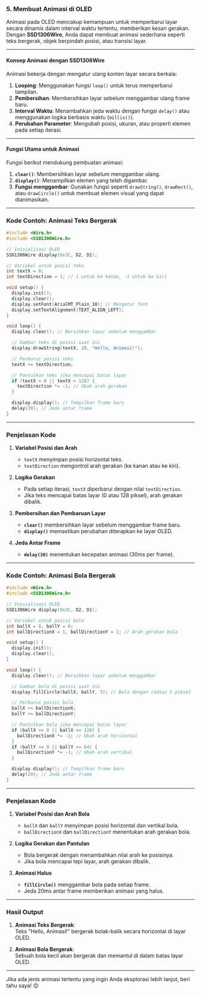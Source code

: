 ### **5. Membuat Animasi di OLED**

Animasi pada OLED mencakup kemampuan untuk memperbarui layar secara dinamis dalam interval waktu tertentu, memberikan kesan gerakan. Dengan **SSD1306Wire**, Anda dapat membuat animasi sederhana seperti teks bergerak, objek berpindah posisi, atau transisi layar.

---

#### **Konsep Animasi dengan SSD1306Wire**
Animasi bekerja dengan mengatur ulang konten layar secara berkala:
1. **Looping**: Menggunakan fungsi `loop()` untuk terus memperbarui tampilan.
2. **Pembersihan**: Membersihkan layar sebelum menggambar ulang frame baru.
3. **Interval Waktu**: Menambahkan jeda waktu dengan fungsi `delay()` atau menggunakan logika berbasis waktu (`millis()`).
4. **Perubahan Parameter**: Mengubah posisi, ukuran, atau properti elemen pada setiap iterasi.

---

#### **Fungsi Utama untuk Animasi**
Fungsi berikut mendukung pembuatan animasi:
1. **`clear()`**: Membersihkan layar sebelum menggambar ulang.
2. **`display()`**: Menampilkan elemen yang telah digambar.
3. **Fungsi menggambar**: Gunakan fungsi seperti `drawString()`, `drawRect()`, atau `drawCircle()` untuk membuat elemen visual yang dapat dianimasikan.

---

### **Kode Contoh: Animasi Teks Bergerak**

```cpp
#include <Wire.h>
#include <SSD1306Wire.h>

// Inisialisasi OLED
SSD1306Wire display(0x3C, D2, D1);

// Variabel untuk posisi teks
int textX = 0;
int textDirection = 1; // 1 untuk ke kanan, -1 untuk ke kiri

void setup() {
  display.init();
  display.clear();
  display.setFont(ArialMT_Plain_10); // Mengatur font
  display.setTextAlignment(TEXT_ALIGN_LEFT);
}

void loop() {
  display.clear(); // Bersihkan layar sebelum menggambar

  // Gambar teks di posisi saat ini
  display.drawString(textX, 20, "Hello, Animasi!");

  // Perbarui posisi teks
  textX += textDirection;

  // Pantulkan teks jika mencapai batas layar
  if (textX < 0 || textX > 128) {
    textDirection *= -1; // Ubah arah gerakan
  }

  display.display(); // Tampilkan frame baru
  delay(30); // Jeda antar frame
}
```

---

### **Penjelasan Kode**
1. **Variabel Posisi dan Arah**  
   - `textX` menyimpan posisi horizontal teks.
   - `textDirection` mengontrol arah gerakan (ke kanan atau ke kiri).

2. **Logika Gerakan**  
   - Pada setiap iterasi, `textX` diperbarui dengan nilai `textDirection`.
   - Jika teks mencapai batas layar (0 atau 128 piksel), arah gerakan dibalik.

3. **Pembersihan dan Pembaruan Layar**  
   - **`clear()`** membersihkan layar sebelum menggambar frame baru.
   - **`display()`** memastikan perubahan diterapkan ke layar OLED.

4. **Jeda Antar Frame**  
   - **`delay(30)`** menentukan kecepatan animasi (30ms per frame).

---

### **Kode Contoh: Animasi Bola Bergerak**

```cpp
#include <Wire.h>
#include <SSD1306Wire.h>

// Inisialisasi OLED
SSD1306Wire display(0x3C, D2, D1);

// Variabel untuk posisi bola
int ballX = 0, ballY = 0;
int ballDirectionX = 1, ballDirectionY = 1; // Arah gerakan bola

void setup() {
  display.init();
  display.clear();
}

void loop() {
  display.clear(); // Bersihkan layar sebelum menggambar

  // Gambar bola di posisi saat ini
  display.fillCircle(ballX, ballY, 5); // Bola dengan radius 5 piksel

  // Perbarui posisi bola
  ballX += ballDirectionX;
  ballY += ballDirectionY;

  // Pantulkan bola jika mencapai batas layar
  if (ballX <= 0 || ballX >= 128) {
    ballDirectionX *= -1; // Ubah arah horizontal
  }
  if (ballY <= 0 || ballY >= 64) {
    ballDirectionY *= -1; // Ubah arah vertikal
  }

  display.display(); // Tampilkan frame baru
  delay(20); // Jeda antar frame
}
```

---

### **Penjelasan Kode**
1. **Variabel Posisi dan Arah Bola**  
   - `ballX` dan `ballY` menyimpan posisi horizontal dan vertikal bola.
   - `ballDirectionX` dan `ballDirectionY` menentukan arah gerakan bola.

2. **Logika Gerakan dan Pantulan**  
   - Bola bergerak dengan menambahkan nilai arah ke posisinya.
   - Jika bola mencapai tepi layar, arah gerakan dibalik.

3. **Animasi Halus**  
   - **`fillCircle()`** menggambar bola pada setiap frame.
   - Jeda 20ms antar frame memberikan animasi yang halus.

---

### **Hasil Output**
1. **Animasi Teks Bergerak**:  
   Teks "Hello, Animasi!" bergerak bolak-balik secara horizontal di layar OLED.

2. **Animasi Bola Bergerak**:  
   Sebuah bola kecil akan bergerak dan memantul di dalam batas layar OLED.

---

Jika ada jenis animasi tertentu yang ingin Anda eksplorasi lebih lanjut, beri tahu saya! 😊